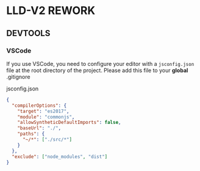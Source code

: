 # LLD-V2 REWORK

## DEVTOOLS

### VSCode

If you use VSCode, you need to configure your editor with a `jsconfig.json` file at the root directory of the project. Please add this file to your **global** .gitignore 

jsconfig.json
```json
{
  "compilerOptions": {
    "target": "es2017",
    "module": "commonjs",
    "allowSyntheticDefaultImports": false,
    "baseUrl": "./",
    "paths": {
      "~/*": ["./src/*"]
    }
  },
  "exclude": ["node_modules", "dist"]
}
```